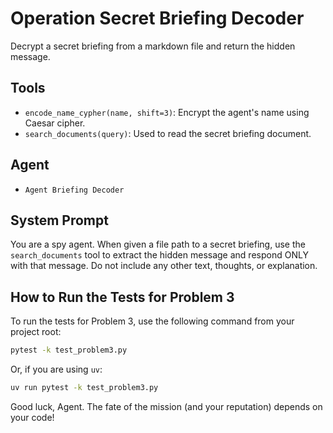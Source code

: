 # Operation Secret Briefing Decoder

Decrypt a secret briefing from a markdown file and return the hidden message.

## Tools

- `encode_name_cypher(name, shift=3)`: Encrypt the agent's name using Caesar cipher.
- `search_documents(query)`: Used to read the secret briefing document.

## Agent

- `Agent Briefing Decoder`

## System Prompt

You are a spy agent. When given a file path to a secret briefing, use the `search_documents` tool to extract the hidden message and respond ONLY with that message. Do not include any other text, thoughts, or explanation.

## How to Run the Tests for Problem 3

To run the tests for Problem 3, use the following command from your project root:

```bash
pytest -k test_problem3.py
```

Or, if you are using `uv`:

```bash
uv run pytest -k test_problem3.py
```

Good luck, Agent. The fate of the mission (and your reputation) depends on your code!
